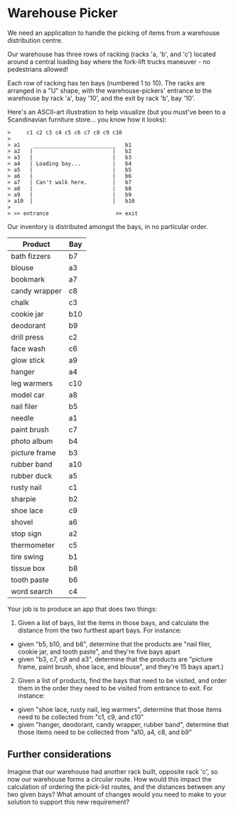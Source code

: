 # Warehouse Picker

We need an application to handle the picking of items from a warehouse distribution centre.

Our warehouse has three rows of racking (racks 'a, 'b', and 'c') located around a central loading bay where the fork-lift trucks maneuver - no pedestrians allowed!

Each row of racking has ten bays (numbered 1 to 10). The racks are arranged in a "U" shape, with the warehouse-pickers' entrance to the warehouse by rack 'a', bay '10', and the exit by rack 'b', bay '10'.

Here's an ASCII-art illustration to help visualize (but you must've been to a Scandinavian furniture store... you know how it looks):

```
>     c1 c2 c3 c4 c5 c6 c7 c8 c9 c10
>
> a1    __________________________   b1
> a2   |                         |   b2
> a3   |                         |   b3
> a4   | Loading bay...          |   b4
> a5   |                         |   b5
> a6   |                         |   b6
> a7   | Can't walk here.        |   b7
> a8   |                         |   b8
> a9   |                         |   b9
> a10  |                         |   b10
>
> >> entrance                     >> exit
```

Our inventory is distributed amongst the bays, in no particular order.

Product       | Bay
--------------|----
bath fizzers  | b7
blouse        | a3
bookmark      | a7
candy wrapper | c8
chalk         | c3
cookie jar    | b10
deodorant     | b9
drill press   | c2
face wash     | c6
glow stick    | a9
hanger        | a4
leg warmers   | c10
model car     | a8
nail filer    | b5
needle        | a1
paint brush   | c7
photo album   | b4
picture frame | b3
rubber band   | a10
rubber duck   | a5
rusty nail    | c1
sharpie       | b2
shoe lace     | c9
shovel        | a6
stop sign     | a2
thermometer   | c5
tire swing    | b1
tissue box    | b8
tooth paste   | b6
word search   | c4

Your job is to produce an app that does two things:

1) Given a list of bays, list the items in those bays, and calculate the distance from the two furthest apart bays. For instance:

  - given "b5, b10, and b6", determine that the products are "nail filer, cookie jar, and tooth paste", and they're five bays apart
  - given "b3, c7, c9 and a3", determine that the products are "picture frame, paint brush, shoe lace, and blouse", and they're 15 bays apart.)

2) Given a list of products, find the bays that need to be visited, and order them in the order they need to be visited from entrance to exit. For instance:

  - given "shoe lace, rusty nail, leg warmers", determine that those items need to be collected from "c1, c9, and c10"
  - given "hanger, deodorant, candy wrapper, rubber band", determine that those items need to be collected from "a10, a4, c8, and b9"


## Further considerations

Imagine that our warehouse had another rack built, opposite rack 'c', so now our warehouse forms a circular route. How would this impact the calculation of ordering the pick-list routes, and the distances between any two given bays? What amount of changes would you need to make to your solution to support this new requirement?



